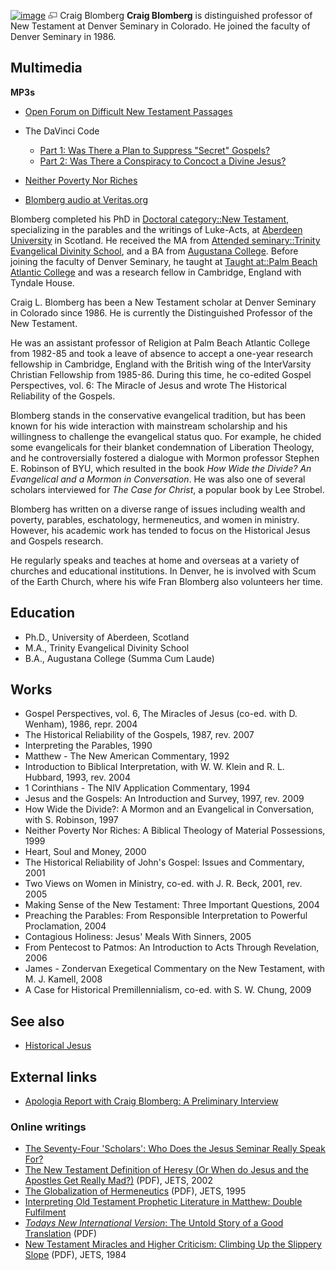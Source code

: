 [![image](images/thumb/9/9e/Blomberg.jpg/250px-Blomberg.jpg)](http://www.theopedia.com/File:Blomberg.jpg)
[![image](data:image/png;base64,iVBORw0KGgoAAAANSUhEUgAAAA8AAAALCAAAAACFLIiAAAAAAnRSTlMA/1uRIrUAAABPSURBVAjXY/j///+5vXDwjAHIr26ZAgXZe8H8a/+hoIcw/9nevdVL9+79DuPvzQYZFPUezu8BMZLXgkExnD8HAu6hqv//n+HZVjD4DuUDAKlChD3fj6aPAAAAAElFTkSuQmCC)](http://www.theopedia.com/File:Blomberg.jpg "Enlarge")
Craig Blomberg
**Craig Blomberg** is distinguished professor of New Testament at
Denver Seminary in Colorado. He joined the faculty of Denver
Seminary in 1986.

## Multimedia

**MP3s**

-   [Open Forum on Difficult New Testament Passages](http://www.marshillstudents.net/mp3s/open_forum_on_difficult_nt_passages.mp3)
-   The DaVinci Code
    -   [Part 1: Was There a Plan to Suppress "Secret" Gospels?](http://www.marshillstudents.net/mp3s/craig_blomberg_1.mp3)
    -   [Part 2: Was There a Conspiracy to Concoct a Divine Jesus?](http://www.marshillstudents.net/mp3s/craig_blomberg_ii.mp3)

-   [Neither Poverty Nor Riches](http://www.henrycenter.org/download.php?file=media/scripture_ministry/HC12_Blomberg_Lecture_Audio_1-2.mp3)
-   [Blomberg audio at Veritas.org](http://www.veritas.org/Presenters.aspx?pid=168)

Blomberg completed his PhD in
[Doctoral category::New Testament](http://www.theopedia.com/index.php?title=Doctoral_category::New_Testament&action=edit&redlink=1 "Doctoral category::New Testament (page does not exist)"),
specializing in the parables and the writings of Luke-Acts, at
[Aberdeen University](http://www.theopedia.com/index.php?title=Attended_university::w:Aberdeen_University&action=edit&redlink=1 "Attended university::w:Aberdeen University (page does not exist)")
in Scotland. He received the MA from
[Attended seminary::Trinity Evangelical Divinity School](http://www.theopedia.com/index.php?title=Attended_seminary::Trinity_Evangelical_Divinity_School&action=edit&redlink=1 "Attended seminary::Trinity Evangelical Divinity School (page does not exist)"),
and a BA from
[Augustana College](http://www.theopedia.com/index.php?title=Attended_college::w:Augustana_College&action=edit&redlink=1 "Attended college::w:Augustana College (page does not exist)").
Before joining the faculty of Denver Seminary, he taught at
[Taught at::Palm Beach Atlantic College](http://www.theopedia.com/index.php?title=Taught_at::Palm_Beach_Atlantic_College&action=edit&redlink=1 "Taught at::Palm Beach Atlantic College (page does not exist)")
and was a research fellow in Cambridge, England with Tyndale
House.

Craig L. Blomberg has been a New Testament scholar at Denver
Seminary in Colorado since 1986. He is currently the Distinguished
Professor of the New Testament.

He was an assistant professor of Religion at Palm Beach Atlantic
College from 1982-85 and took a leave of absence to accept a
one-year research fellowship in Cambridge, England with the British
wing of the InterVarsity Christian Fellowship from 1985-86. During
this time, he co-edited Gospel Perspectives, vol. 6: The Miracle of
Jesus and wrote The Historical Reliability of the Gospels.

Blomberg stands in the conservative evangelical tradition, but has
been known for his wide interaction with mainstream scholarship and
his willingness to challenge the evangelical status quo. For
example, he chided some evangelicals for their blanket condemnation
of Liberation Theology, and he controversially fostered a dialogue
with Mormon professor Stephen E. Robinson of BYU, which resulted in
the book
*How Wide the Divide? An Evangelical and a Mormon in Conversation*.
He was also one of several scholars interviewed for
*The Case for Christ*, a popular book by Lee Strobel.

Blomberg has written on a diverse range of issues including wealth
and poverty, parables, eschatology, hermeneutics, and women in
ministry. However, his academic work has tended to focus on the
Historical Jesus and Gospels research.

He regularly speaks and teaches at home and overseas at a variety
of churches and educational institutions. In Denver, he is involved
with Scum of the Earth Church, where his wife Fran Blomberg also
volunteers her time.

## Education

-   Ph.D., University of Aberdeen, Scotland
-   M.A., Trinity Evangelical Divinity School
-   B.A., Augustana College (Summa Cum Laude)

## Works

-   Gospel Perspectives, vol. 6, The Miracles of Jesus (co-ed. with
    D. Wenham), 1986, repr. 2004
-   The Historical Reliability of the Gospels, 1987, rev. 2007
-   Interpreting the Parables, 1990
-   Matthew - The New American Commentary, 1992
-   Introduction to Biblical Interpretation, with W. W. Klein and
    R. L. Hubbard, 1993, rev. 2004
-   1 Corinthians - The NIV Application Commentary, 1994
-   Jesus and the Gospels: An Introduction and Survey, 1997, rev.
    2009
-   How Wide the Divide?: A Mormon and an Evangelical in
    Conversation, with S. Robinson, 1997
-   Neither Poverty Nor Riches: A Biblical Theology of Material
    Possessions, 1999
-   Heart, Soul and Money, 2000
-   The Historical Reliability of John's Gospel: Issues and
    Commentary, 2001
-   Two Views on Women in Ministry, co-ed. with J. R. Beck, 2001,
    rev. 2005
-   Making Sense of the New Testament: Three Important Questions,
    2004
-   Preaching the Parables: From Responsible Interpretation to
    Powerful Proclamation, 2004
-   Contagious Holiness: Jesus' Meals With Sinners, 2005
-   From Pentecost to Patmos: An Introduction to Acts Through
    Revelation, 2006
-   James - Zondervan Exegetical Commentary on the New Testament,
    with M. J. Kamell, 2008
-   A Case for Historical Premillennialism, co-ed. with S. W.
    Chung, 2009

## See also

-   [Historical Jesus](Historical_Jesus "Historical Jesus")

## External links

-   [Apologia Report with Craig Blomberg: A Preliminary Interview](http://apologia.gospelcom.net/mainpages/WhatsNews/HowWide/CBiview.html)

### Online writings

-   [The Seventy-Four 'Scholars': Who Does the Jesus Seminar Really Speak For?](http://www.equip.org/free/DJ032.htm)
-   [The New Testament Definition of Heresy (Or When do Jesus and the Apostles Get Really Mad?)](http://www.etsjets.org/jets/journal/45/45-1/45-1-PP059-072_JETS.pdf)
    (PDF), JETS, 2002
-   [The Globalization of Hermeneutics](http://www.etsjets.org/jets/journal/38/38-04/38-4-pp581-593_JETS.pdf)
    (PDF), JETS, 1995
-   [Interpreting Old Testament Prophetic Literature in Matthew: Double Fulfilment](http://www.beginningwithmoses.org/articles/mattclb.htm)
-   [*Todays New International Version*: The Untold Story of a Good Translation](http://www.tniv.com/retail_partners/docs/Blomberg.pdf)
    (PDF)
-   [New Testament Miracles and Higher Criticism: Climbing Up the Slippery Slope](http://www.etsjets.org/jets/journal/27/27-4/27-4-pp425-438_JETS.pdf)
    (PDF), JETS, 1984



